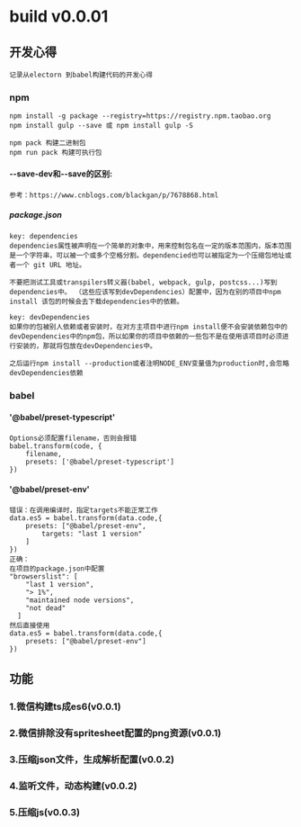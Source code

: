 # build v0.0.01
## 开发心得
    记录从electorn 到babel构建代码的开发心得
### npm
```
npm install -g package --registry=https://registry.npm.taobao.org
npm install gulp --save 或 npm install gulp -S

npm pack 构建二进制包
npm run pack 构建可执行包
```

#### --save-dev和--save的区别: 

    参考：https://www.cnblogs.com/blackgan/p/7678868.html

##### package.json
```
key: dependencies
dependencies属性被声明在一个简单的对象中，用来控制包名在一定的版本范围内，版本范围是一个字符串，可以被一个或多个空格分割。dependencied也可以被指定为一个压缩包地址或者一个 git URL 地址。

不要把测试工具或transpilers转义器(babel, webpack, gulp, postcss...)写到dependencies中。 （这些应该写到devDependencies）配置中，因为在别的项目中npm install 该包的时候会去下载dependencies中的依赖。

key: devDependencies
如果你的包被别人依赖或者安装时，在对方主项目中进行npm install便不会安装依赖包中的devDependencies中的npm包，所以如果你的项目中依赖的一些包不是在使用该项目时必须进行安装的，那就将包放在devDependencies中。

之后运行npm install --production或者注明NODE_ENV变量值为production时,会忽略devDependencies依赖
```

### babel

#### '@babel/preset-typescript'
```
Options必须配置filename，否则会报错
babel.transform(code, {
    filename,
    presets: ['@babel/preset-typescript']
})
```
#### '@babel/preset-env'
```
错误：在调用编译时，指定targets不能正常工作
data.es5 = babel.transform(data.code,{
    presets: ["@babel/preset-env",
        targets: "last 1 version"
    ]
})
正确：
在项目的package.json中配置
"browserslist": [
    "last 1 version",
    "> 1%",
    "maintained node versions",
    "not dead"
  ]
然后直接使用
data.es5 = babel.transform(data.code,{
    presets: ["@babel/preset-env"]
})
```


## 功能
    
### 1.微信构建ts成es6(v0.0.1)
### 2.微信排除没有spritesheet配置的png资源(v0.0.1)

### 3.压缩json文件，生成解析配置(v0.0.2)
### 4.监听文件，动态构建(v0.0.2)

### 5.压缩js(v0.0.3)